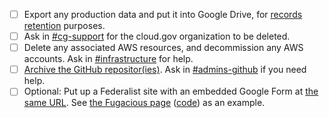 * [ ] Export any production data and put it into Google Drive, for [records retention](https://handbook.18f.gov/records-management/) purposes.
* [ ] Ask in [#cg-support](https://gsa-tts.slack.com/messages/cg-support) for the cloud.gov organization to be deleted.
* [ ] Delete any associated AWS resources, and decommission any AWS accounts. Ask in [#infrastructure](https://gsa-tts.slack.com/messages/infrastructure) for help.
* [ ] [Archive the GitHub repositor(ies)](https://help.github.com/articles/archiving-repositories/). Ask in [#admins-github](https://gsa-tts.slack.com/messages/admins-github) if you need help.
* [ ] Optional: Put up a Federalist site with an embedded Google Form at [the same URL](https://federalist-docs.18f.gov/pages/how-federalist-works/custom-urls/). See [the Fugacious page](https://fugacious.18f.gov/) ([code](https://github.com/18F/fugacious-landing)) as an example.
